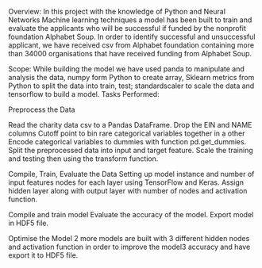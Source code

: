 Overview:
In this project with the knowledge of Python and Neural Networks Machine learning techniques a model has been built to train and evaluate the applicants who will be successful if funded by the nonprofit foundation Alphabet Soup. In order to identify successful and unsuccessful applicant, we have received csv from Alphabet foundation containing more than 34000 organisations that have received funding from Alphabet Soup.

Scope: 
While building the model we have used panda to manipulate and analysis the data, numpy form Python to create array, Sklearn metrics from Python to split the data into train, test; standardscaler to scale the data and tensorflow to build a model.
Tasks Performed:

Preprocess the Data

Read the charity data csv to a Pandas DataFrame. 
Drop the EIN and NAME columns
Cutoff point to bin rare categorical variables together in a other
Encode categorical variables to dummies with function pd.get_dummies.
Split the preprocessed data into input and target feature. 
Scale the training and testing then using the transform function.

Compile, Train, Evaluate the Data
Setting up model instance and number of input features nodes for each layer using TensorFlow and Keras. 
Assign hidden layer along with output layer with number of nodes and activation function. 

Compile and train model
Evaluate the accuracy of the model.
Export model in HDF5 file. 

Optimise the Model
2 more models are built with 3 different hidden nodes and activation function in order to improve the model3 accuracy and have export it to HDF5 file.
